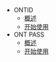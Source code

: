 - ONTID
  - [概述](docs-cn/ontid/overview.md)
  - [开始使用](docs-cn/ontid/get_started.md)
- ONT PASS
  - [概述](docs-cn/ontpass/overview.md)
  - [开始使用](docs-cn/ontpass/ontpass-auth.md)
